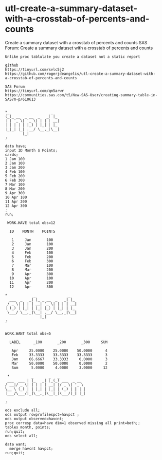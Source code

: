 # utl-create-a-summary-dataset-with-a-crosstab-of-percents-and-counts
Create a summary dataset with a crosstab of percents and counts
    SAS Forum: Create a summary dataset with a crosstab of percents and counts

    Unlike proc tablulate you create a dataset not a static report

    github
    https://tinyurl.com/svlc5j2
    https://github.com/rogerjdeangelis/utl-create-a-summary-dataset-with-a-crosstab-of-percents-and-counts

    SAS Forum
    https://tinyurl.com/qn5arwr
    https://communities.sas.com/t5/New-SAS-User/creating-summary-table-in-SAS/m-p/610613


    *_                   _
    (_)_ __  _ __  _   _| |_
    | | '_ \| '_ \| | | | __|
    | | | | | |_) | |_| | |_
    |_|_| |_| .__/ \__,_|\__|
            |_|
    ;

    data have;
    input ID Month $ Points;
    cards;
    1 Jan 100
    2 Jan 100
    3 Jan 200
    4 Feb 100
    5 Feb 200
    6 Feb 300
    7 Mar 100
    8 Mar 200
    9 Apr 300
    10 Apr 100
    11 Apr 200
    12 Apr 300
    ;
    run;

     WORK.HAVE total obs=12

      ID    MONTH    POINTS

       1     Jan       100
       2     Jan       100
       3     Jan       200
       4     Feb       100
       5     Feb       200
       6     Feb       300
       7     Mar       100
       8     Mar       200
       9     Apr       300
      10     Apr       100
      11     Apr       200
      12     Apr       300

    *            _               _
      ___  _   _| |_ _ __  _   _| |_
     / _ \| | | | __| '_ \| | | | __|
    | (_) | |_| | |_| |_) | |_| | |_
     \___/ \__,_|\__| .__/ \__,_|\__|
                    |_|
    ;


    WORK.WANT total obs=5

      LABEL      _100       _200       _300     SUM

       Apr     25.0000    25.0000    50.0000      4
       Feb     33.3333    33.3333    33.3333      3
       Jan     66.6667    33.3333     0.0000      3
       Mar     50.0000    50.0000     0.0000      2
       Sum      5.0000     4.0000     3.0000     12

     *          _       _   _
     ___  ___ | |_   _| |_(_) ___  _ __
    / __|/ _ \| | | | | __| |/ _ \| '_ \
    \__ \ (_) | | |_| | |_| | (_) | | | |
    |___/\___/|_|\__,_|\__|_|\___/|_| |_|

    ;

    ods exclude all;
    ods output rowprofilespct=havpct ;
    ods output observed=havcnt;
    proc corresp data=have dim=1 observed missing all print=both;;
    tables month, points;
    run;quit;
    ods select all;

    data want;
      merge havcnt havpct;
    run;quit;


